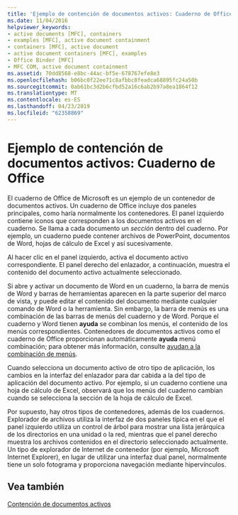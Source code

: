 ```yaml
---
title: 'Ejemplo de contención de documentos activos: Cuaderno de Office'
ms.date: 11/04/2016
helpviewer_keywords:
- active documents [MFC], containers
- examples [MFC], active document containment
- containers [MFC], active document
- active document containers [MFC], examples
- Office Binder [MFC]
- MFC COM, active document containment
ms.assetid: 70dd8568-e8bc-44ac-bf5e-678767efe8e3
ms.openlocfilehash: b06bc0f22ee71c8afbbc8feadca68895fc24a50b
ms.sourcegitcommit: 0ab61bc3d2b6cfbd52a16c6ab2b97a8ea1864f12
ms.translationtype: MT
ms.contentlocale: es-ES
ms.lasthandoff: 04/23/2019
ms.locfileid: "62358869"
---
```

# <a name="example-of-active-document-containment-office-binder"></a>Ejemplo de contención de documentos activos: Cuaderno de Office

El cuaderno de Office de Microsoft es un ejemplo de un contenedor de documentos activos. Un cuaderno de Office incluye dos paneles principales, como haría normalmente los contenedores. El panel izquierdo contiene iconos que corresponden a los documentos activos en el cuaderno. Se llama a cada documento un *sección* dentro del cuaderno. Por ejemplo, un cuaderno puede contener archivos de PowerPoint, documentos de Word, hojas de cálculo de Excel y así sucesivamente.

Al hacer clic en el panel izquierdo, activa el documento activo correspondiente. El panel derecho del enlazador, a continuación, muestra el contenido del documento activo actualmente seleccionado.

Si abre y activar un documento de Word en un cuaderno, la barra de menús de Word y barras de herramientas aparecen en la parte superior del marco de vista, y puede editar el contenido del documento mediante cualquier comando de Word o la herramienta. Sin embargo, la barra de menús es una combinación de las barras de menús del cuaderno y de Word. Porque el cuaderno y Word tienen **ayuda** se combinan los menús, el contenido de los menús correspondientes. Contenedores de documentos activos como el cuaderno de Office proporcionan automáticamente **ayuda** menú combinación; para obtener más información, consulte [ayudan a la combinación de menús](../mfc/help-menu-merging.md).

Cuando selecciona un documento activo de otro tipo de aplicación, los cambios en la interfaz del enlazador para dar cabida a la del tipo de aplicación del documento activo. Por ejemplo, si un cuaderno contiene una hoja de cálculo de Excel, observará que los menús del cuaderno cambian cuando se selecciona la sección de la hoja de cálculo de Excel.

Por supuesto, hay otros tipos de contenedores, además de los cuadernos. Explorador de archivos utiliza la interfaz de dos paneles típica en el que el panel izquierdo utiliza un control de árbol para mostrar una lista jerárquica de los directorios en una unidad o la red, mientras que el panel derecho muestra los archivos contenidos en el directorio seleccionado actualmente. Un tipo de explorador de Internet de contenedor (por ejemplo, Microsoft Internet Explorer), en lugar de utilizar una interfaz dual panel, normalmente tiene un solo fotograma y proporciona navegación mediante hipervínculos.

## <a name="see-also"></a>Vea también

[Contención de documentos activos](../mfc/active-document-containment.md)
